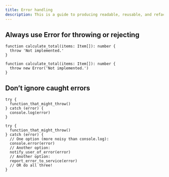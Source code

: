```yaml
---
title: Error handling
description: This is a guide to producing readable, reusable, and refactorable software for TypeScript.
---
```


## Always use Error for throwing or rejecting

```ts::Bad
function calculate_total(items: Item[]): number {
  throw 'Not implemented.'
}
```

```ts::Good
function calculate_total(items: Item[]): number {
  throw new Error('Not implemented.')
}
```

## Don’t ignore caught errors

```ts::Bad
try {
  function_that_might_throw()
} catch (error) {
  console.log(error)
}
```

```ts::Good
try {
  function_that_might_throw()
} catch (error) {
  // One option (more noisy than console.log):
  console.error(error)
  // Another option:
  notify_user_of_error(error)
  // Another option:
  report_error_to_service(error)
  // OR do all three!
}
```
